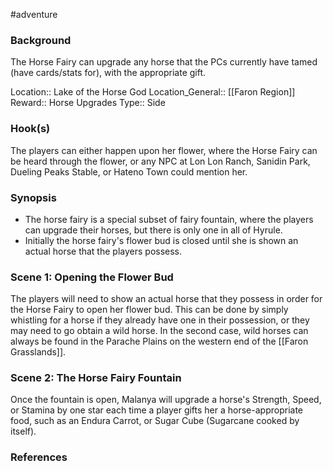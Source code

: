 #adventure 

### Background

The Horse Fairy can upgrade any horse that the PCs currently have tamed (have cards/stats for), with the appropriate gift.

Location:: Lake of the Horse God
Location_General:: [[Faron Region]]
Reward:: Horse Upgrades
Type:: Side

### Hook(s)

The players can either happen upon her flower, where the Horse Fairy can be heard through the flower, or any NPC at Lon Lon Ranch, Sanidin Park, Dueling Peaks Stable, or Hateno Town could mention her.

### Synopsis

- The horse fairy is a special subset of fairy fountain, where the players can upgrade their horses, but there is only one in all of Hyrule.
- Initially the horse fairy's flower bud is closed until she is shown an actual horse that the players possess.

### Scene 1: Opening the Flower Bud

The players will need to show an actual horse that they possess in order for the Horse Fairy to open her flower bud. This can be done by simply whistling for a horse if they already have one in their possession, or they may need to go obtain a wild horse. In the second case, wild horses can always be found in the Parache Plains on the western end of the [[Faron Grasslands]].

### Scene 2: The Horse Fairy Fountain

Once the fountain is open, Malanya will upgrade a horse's Strength, Speed, or Stamina by one star each time a player gifts her a horse-appropriate food, such as an Endura Carrot, or Sugar Cube (Sugarcane cooked by itself).

### References
